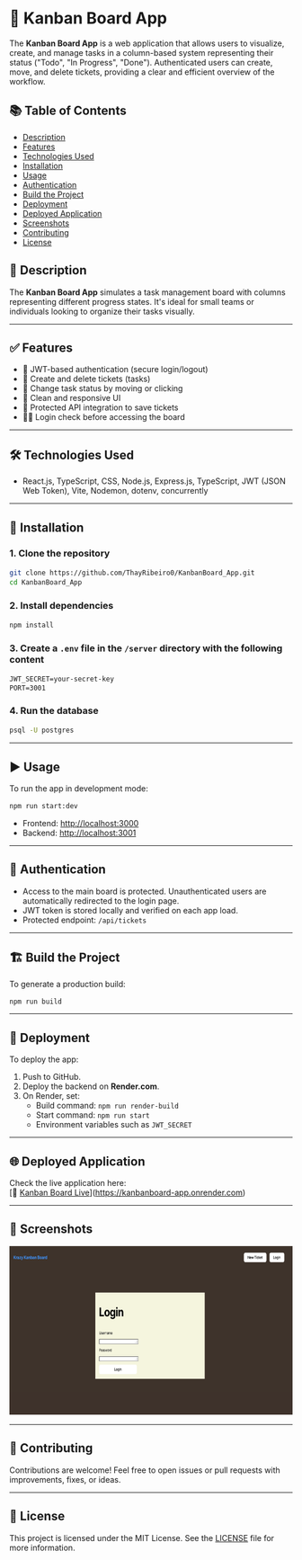 # 🧩 Kanban Board App

The **Kanban Board App** is a web application that allows users to visualize, create, and manage tasks in a column-based system representing their status ("Todo", "In Progress", "Done"). Authenticated users can create, move, and delete tickets, providing a clear and efficient overview of the workflow.

## 📚 Table of Contents

- [Description](#description)
- [Features](#features)
- [Technologies Used](#technologies-used)
- [Installation](#installation)
- [Usage](#usage)
- [Authentication](#authentication)
- [Build the Project](#build-the-project)
- [Deployment](#deployment)
- [Deployed Application](#deployed-application)
- [Screenshots](#screenshots)
- [Contributing](#contributing)
- [License](#license)

## 📖 Description

The **Kanban Board App** simulates a task management board with columns representing different progress states. It's ideal for small teams or individuals looking to organize their tasks visually.

---

## ✅ Features

- 🔐 JWT-based authentication (secure login/logout)
- 📌 Create and delete tickets (tasks)
- 🔄 Change task status by moving or clicking
- 🧹 Clean and responsive UI
- 🧠 Protected API integration to save tickets
- 🕵️‍♀️ Login check before accessing the board

---

## 🛠 Technologies Used

- React.js, TypeScript, CSS, Node.js, Express.js, TypeScript, JWT (JSON Web Token), Vite, Nodemon, dotenv, concurrently

---

## 💾 Installation

### 1. Clone the repository

```bash
git clone https://github.com/ThayRibeiro0/KanbanBoard_App.git
cd KanbanBoard_App
```

### 2. Install dependencies

```bash
npm install
```

### 3. Create a `.env` file in the `/server` directory with the following content

```env
JWT_SECRET=your-secret-key
PORT=3001
```

### 4. Run the database

```bash
psql -U postgres
```

---

## ▶️ Usage

To run the app in development mode:

```bash
npm run start:dev
```

- Frontend: [http://localhost:3000](http://localhost:3000)
- Backend: [http://localhost:3001](http://localhost:3001)

---

## 🔐 Authentication

- Access to the main board is protected. Unauthenticated users are automatically redirected to the login page.
- JWT token is stored locally and verified on each app load.
- Protected endpoint: `/api/tickets`

---

## 🏗️ Build the Project

To generate a production build:

```bash
npm run build
```

---

## 🚀 Deployment

To deploy the app:

1. Push to GitHub.
2. Deploy the backend on **Render.com**.
3. On Render, set:
   - Build command: `npm run render-build`
   - Start command: `npm run start`
   - Environment variables such as `JWT_SECRET`

---

## 🌐 Deployed Application

Check the live application here:  
[🔗 [Kanban Board Live](https://kanbanboard-app.onrender.com/board)](https://kanbanboard-app.onrender.com)

---

## 📸 Screenshots

<div>
  <img src="./client/public/LoginPage.png" alt="Kanban_Home" width="600" height="300" />
</div>

---

## 🤝 Contributing

Contributions are welcome! Feel free to open issues or pull requests with improvements, fixes, or ideas.

---

## 📄 License

This project is licensed under the MIT License. See the [LICENSE](LICENSE) file for more information.
